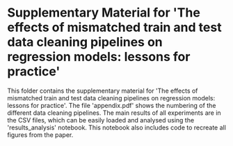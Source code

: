 # Supplementary Material for 'The effects of mismatched train and test data cleaning pipelines on regression models: lessons for practice'

This folder contains the supplementary material for 'The effects of mismatched train and test data cleaning pipelines on regression models: lessons for practice'. The file 'appendix.pdf' shows the numbering of the different data cleaning pipelines. The main results of all experiments are in the CSV files, which can be easily loaded and analysed using the 'results_analysis' notebook. This notebook also includes code to recreate all figures from the paper.
